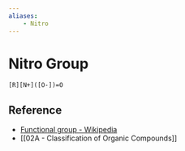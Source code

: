 ```yaml
---
aliases:
    - Nitro
---
```


# Nitro Group

```smiles
[R][N+]([O-])=O
```

## Reference

- [Functional group - Wikipedia](https://en.wikipedia.org/wiki/Functional_group)
- [[02A - Classification of Organic Compounds]]
